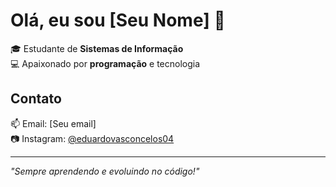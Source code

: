 # Olá, eu sou [Seu Nome] 👋  

🎓 Estudante de **Sistemas de Informação**  
💻 Apaixonado por **programação** e tecnologia  

## Contato  

📫 Email: [Seu email]  
📷 Instagram: [@eduardovasconcelos04](https://www.instagram.com/eduardovasconcelos04)  

---  

*"Sempre aprendendo e evoluindo no código!"*  
